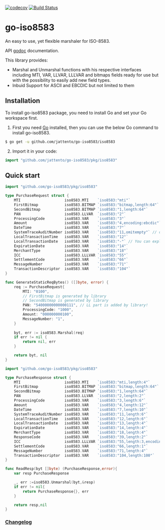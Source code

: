 [![codecov](https://codecov.io/gh/jattento/go-iso8583/branch/master/graph/badge.svg)](https://codecov.io/gh/jattento/go-iso8583)
[![Build Status](https://travis-ci.com/jattento/go-iso8583.svg?branch=master)](https://travis-ci.com/jattento/go-iso8583)

# go-iso8583

An easy to use, yet flexible marshaler for ISO-8583.

API [godoc](https://godoc.org/github.com/jattento/go-iso8583/pkg/iso8583) documentation.

This library provides:
- Marshal and Unmarshal functions with his respective interfaces
including MTI, VAR, LLVAR, LLLVAR and bitmaps fields ready for use
but with the possibility to easily add new field types.
- Inbuid Support for ASCII and EBCDIC but not limited to them


## Installation

To install go-iso8583 package, you need to install Go and set your Go workspace first.

1. First you need [Go](https://golang.org/) installed, then you can use the below Go command to install go-iso8583.
```sh
$ go get -u github.com/jattento/go-iso8583/iso8583
```

2. Import it in your code:
```go
import "github.com/jattento/go-iso8583/pkg/iso8583"
```

## Quick start

```go
import "github.com/go-iso8583/pkg/iso8583"

type PurchaseRequest struct {
	MTI                    iso8583.MTI    `iso8583:"mti"`
	FirstBitmap            iso8583.BITMAP `iso8583:"bitmap,length:64"` // length is the maximum amount of represented elements.
	SecondBitmap           iso8583.BITMAP `iso8583:"1,length:64"`      // length is the maximum amount of represented elements.
	PAN                    iso8583.LLVAR  `iso8583:"2"`
	ProcessingCode         iso8583.VAR    `iso8583:"3"`
	Amount                 iso8583.VAR    `iso8583:"4,encoding:ebcdic"` // By default ASCII is assumed but dont limit yourself!
	DateTime               iso8583.VAR    `iso8583:"7"`
	SystemTraceAuditNumber iso8583.VAR    `iso8583:"11,omitempty"` // omitempty is supported!
	LocalTransactionTime   iso8583.VAR    `iso8583:"12"`
	LocalTransactionDate   iso8583.VAR    `iso8583:"-"` // You can explicitly ignore a field.
	ExpirationDate         iso8583.VAR    `iso8583:"14"`
	MerchantType           iso8583.VAR    `iso8583:"18"`
	ICC                    iso8583.LLLVAR `iso8583:"55"`
	SettlementCode         iso8583.VAR    `iso8583:"66"`
	MessageNumber          iso8583.VAR    `iso8583:"71"`
	TransactionDescriptor  iso8583.VAR    `iso8583:"104"`
}

func GenerateStaticReqBytes() ([]byte, error) {
	req := PurchaseRequest{
		MTI: "0100",
		// FirstBitmap is generated by library
		// SecondBitmap is generated by library
		PAN: "54000000000000111", // LL part is added by library!
		ProcessingCode: "1000",
		Amount: "000000000100",
		MessageNumber: "1",
	}
	
	byt, err := iso8583.Marshal(req)
	if err != nil {
		return nil, err
	}

	return byt, nil
}
```

```go
import "github.com/go-iso8583/pkg/iso8583"

type PurchaseResponse struct {
	MTI                    iso8583.MTI    `iso8583:"mti,length:4"`
	FirstBitmap            iso8583.BITMAP `iso8583:"bitmap,length:64"` // length is the maximum amount of represented elements.
	SecondBitmap           iso8583.BITMAP `iso8583:"1,length:64"`      // length is the maximum amount of represented elements.
	PAN                    iso8583.LLVAR  `iso8583:"2,length:2"`       // length is the amount of bytes of the LL part.
	ProcessingCode         iso8583.VAR    `iso8583:"3,length:6"`
	Amount                 iso8583.VAR    `iso8583:"4,length:12"`
	DateTime               iso8583.VAR    `iso8583:"7,length:10"`
	SystemTraceAuditNumber iso8583.VAR    `iso8583:"11,length:6"`
	LocalTransactionTime   iso8583.VAR    `iso8583:"12,length:6"`
	LocalTransactionDate   iso8583.VAR    `iso8583:"13,length:4"`
	ExpirationDate         iso8583.VAR    `iso8583:"14,length:4"`
	MerchantType           iso8583.VAR    `iso8583:"18,length:4"`
	ResponseCode           iso8583.VAR    `iso8583:"39,length:2"`
	ICC                    iso8583.LLLVAR `iso8583:"55,length:3,encoding:ebcdic/ascii"` // LLL and VAR part use different encoding? Use a / to indicate both
	SettlementCode         iso8583.VAR    `iso8583:"66,length:1"`
	MessageNumber          iso8583.VAR    `iso8583:"71,length:4"`
	TransactionDescriptor  iso8583.VAR    `iso8583:"104,length:100"`
}

func ReadResp(byt []byte) (PurchaseResponse,error){
	var resp PurchaseResponse

	_, err :=iso8583.Unmarshal(byt,&resp)
	if err != nil{
		return PurchaseResponse{}, err
	}

	return resp,nil
}
```

### [Changelog](changelog.md)